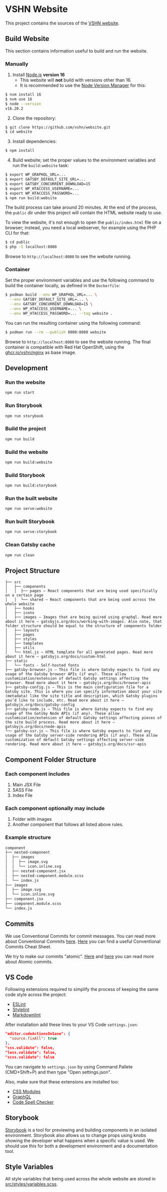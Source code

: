 # VSHN Website

This project contains the sources of the [VSHN website](https://vshn.ch/).

## Build Website

This section contains information useful to build and run the website.

### Manually

1. Install [Node.js](https://nodejs.org/en) **version 16**
    - This website will **not** build with versions other than 16.
    - It is recommended to use the [Node Version Manager](https://github.com/nvm-sh/nvm) for this:

```bash
$ nvm install 16
$ nvm use 16
$ node --version
v16.20.2
```

2. Clone the repository:

```bash
$ git clone https://github.com/vshn/website.git
$ cd website
```

3. Install dependencies:

```bash
$ npm install
```

4. Build website; set the proper values to the environment variables and run the `build:website` task:

```bash
$ export WP_GRAPHQL_URL=...
$ export GATSBY_DEFAULT_SITE_URL=...
$ export GATSBY_CONCURRENT_DOWNLOAD=15
$ export WP_HTACCESS_USERNAME=...
$ export WP_HTACCESS_PASSWORD=...
$ npm run build:website
```

The build process can take around 20 minutes. At the end of the process, the `public` dir under this project will contain the HTML website ready to use.

To view the website, it's not enough to open the `public/index.html` file on a browser; instead, you need a local webserver, for example using the PHP CLI for that:

```bash
$ cd public
$ php -S localhost:8080
```

Browse to `http://localhost:8080` to see the website running.

### Container

Set the proper environment variables and use the following command to build the container locally, as defined in the `Dockerfile`:

```bash
$ podman build --env WP_GRAPHQL_URL=... \
  --env GATSBY_DEFAULT_SITE_URL=... \
  --env GATSBY_CONCURRENT_DOWNLOAD=15 \
  --env WP_HTACCESS_USERNAME=... \
  --env WP_HTACCESS_PASSWORD=... --tag website .
```

You can run the resulting container using the following command:

```bash
$ podman run --rm --publish 8080:8080 website
```

Browse to `http://localhost:8080` to see the website running. The final container is compatible with Red Hat OpenShift, using the [ghcr.io/vshn/nginx](https://github.com/vshn/nginx) as base image.

## Development

### Run the website

```bash
npm run start
```

### Run Storybook

```bash
npm run storybook
```

### Build the project

```bash
npm run build
```

### Build the website

```bash
npm run build:website
```

### Build Storybook

```bash
npm run build:storybook
```

### Run the built website

```bash
npm run serve:website
```

### Run built Storybook

```bash
npm run serve:storybook
```

### Clean Gatsby cache

```bash
npm run clean
```

## Project Structure

```text
├── src
│   ├── components
│   │  ├── pages — React components that are being used specifically on a certain page
│   │  └── shared — React components that are being used across the whole website
│   ├── hooks
│   ├── icons
│   ├── images — Images that are being quired using graphql. Read more about it here — gatsbyjs.org/docs/working-with-images. Also note, that folder structure should be equal to the structure of components folder
│   ├── layouts
│   ├── pages
│   ├── styles
│   ├── templates
│   ├── utils
│   └── html.js — HTML template for all generated pages. Read more about it here — gatsbyjs.org/docs/custom-html
├── static
│   └── fonts - Self-hosted fonts
├── gatsby-browser.js — This file is where Gatsby expects to find any usage of the Gatsby browser APIs (if any). These allow customization/extension of default Gatsby settings affecting the browser. Read more about it here — gatsbyjs.org/docs/browser-apis
├── gatsby-config.js — This is the main configuration file for a Gatsby site. This is where you can specify information about your site (metadata) like the site title and description, which Gatsby plugins you’d like to include, etc. Read more about it here — gatsbyjs.org/docs/gatsby-config
├── gatsby-node.js — This file is where Gatsby expects to find any usage of the Gatsby Node APIs (if any). These allow customization/extension of default Gatsby settings affecting pieces of the site build process. Read more about it here — gatsbyjs.org/docs/node-apis
└── gatsby-ssr.js — This file is where Gatsby expects to find any usage of the Gatsby server-side rendering APIs (if any). These allow customization of default Gatsby settings affecting server-side rendering. Read more about it here — gatsbyjs.org/docs/ssr-apis
```

## Component Folder Structure

### Each component includes

1. Main JSX File
2. SASS File
3. Index File

### Each component optionally may include

1. Folder with images
2. Another component that follows all listed above rules.

### Example structure

```bash
component
├── nested-component
│  ├── images
│  │  ├── image.svg
│  │  └── icon.inline.svg
│  ├── nested-component.jsx
│  ├── nested-component.module.scss
│  └── index.js
├── images
│  ├── image.svg
│  └── icon.inline.svg
├── component.jsx
├── component.module.scss
└── index.js
```

## Commits

We use Conventional Commits for commit messages. You can read more about Conventional Commits [here](https://www.conventionalcommits.org/en/v1.0.0/). [Here](https://cheatography.com/albelop/cheat-sheets/conventional-commits/) you can find a useful Conventional Commits Cheat Sheet.

We try to make our commits "atomic". [Here](https://www.freshconsulting.com/atomic-commits/) and [here](https://en.wikipedia.org/wiki/Atomic_commit) you can read more about Atomic commits.

## VS Code

Following extensions required to simplify the process of keeping the same code style across the project:

- [ESLint](https://marketplace.visualstudio.com/items?itemName=dbaeumer.vscode-eslint)
- [Stylelint](https://marketplace.visualstudio.com/items?itemName=stylelint.vscode-stylelint)
- [Markdownlint](https://marketplace.visualstudio.com/items?itemName=DavidAnson.vscode-markdownlint)

After installation add these lines to your VS Code `settings.json`:

```json
"editor.codeActionsOnSave": {
  "source.fixAll": true
},
"css.validate": false,
"less.validate": false,
"scss.validate": false
```

You can navigate to `settings.json` by using Command Pallete (CMD+Shift+P) and then type "Open settings.json".

Also, make sure that these extensions are installed too:

- [CSS Modules](https://marketplace.visualstudio.com/items?itemName=clinyong.vscode-css-modules)
- [GraphQL](https://marketplace.visualstudio.com/items?itemName=Prisma.vscode-graphql)
- [Code Spell Checker](https://marketplace.visualstudio.com/items?itemName=streetsidesoftware.code-spell-checker)

## Storybook

[Storybook](https://storybookjs.org) is a tool for previewing and building components in an isolated environment. Storybook also allows us to change props using knobs showing the developer what happens when a specific value is used. We should use this for both a development environment and a documentation tool.

## Style Variables

All style variables that being used across the whole website are stored in [src/styles/variables.scss](/src/styles/variables.scss).
